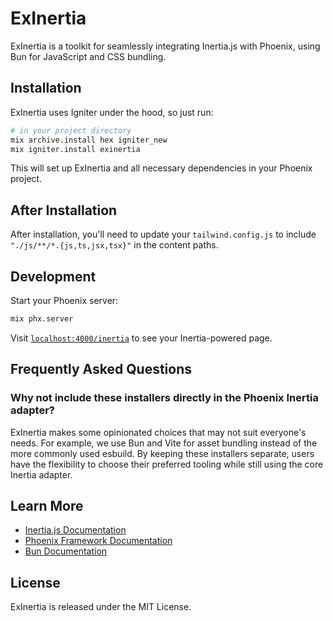 # ExInertia

ExInertia is a toolkit for seamlessly integrating Inertia.js with Phoenix, using Bun for JavaScript and CSS bundling.

## Installation


ExInertia uses Igniter under the hood, so just run:

```bash
# in your project directory
mix archive.install hex igniter_new
mix igniter.install exinertia
```

This will set up ExInertia and all necessary dependencies in your Phoenix project.

## After Installation

After installation, you'll need to update your `tailwind.config.js` to include `"./js/**/*.{js,ts,jsx,tsx}"` in the content paths.

## Development

Start your Phoenix server:

```bash
mix phx.server
```

Visit [`localhost:4000/inertia`](http://localhost:4000/inertia) to see your Inertia-powered page.

## Frequently Asked Questions

### Why not include these installers directly in the Phoenix Inertia adapter?

ExInertia makes some opinionated choices that may not suit everyone's needs. For example, we use Bun and Vite for asset bundling instead of the more commonly used esbuild. By keeping these installers separate, users have the flexibility to choose their preferred tooling while still using the core Inertia adapter.

## Learn More

- [Inertia.js Documentation](https://inertiajs.com/)
- [Phoenix Framework Documentation](https://hexdocs.pm/phoenix/overview.html)
- [Bun Documentation](https://bun.sh/docs)

## License

ExInertia is released under the MIT License.
